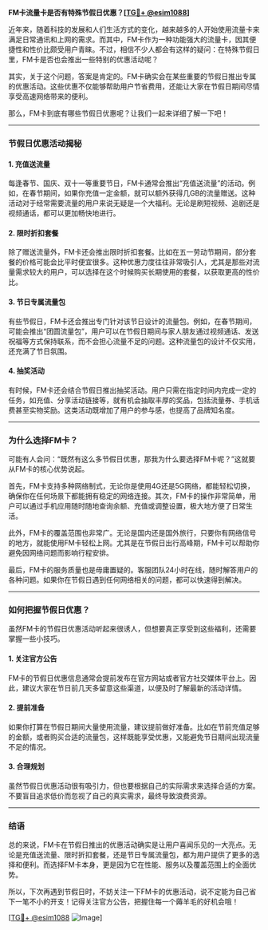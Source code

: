 **FM卡流量卡是否有特殊节假日优惠？[[TG💪+ @esim1088](https://t.me/s/esim1088)]**

近年来，随着科技的发展和人们生活方式的变化，越来越多的人开始使用流量卡来满足日常通讯和上网的需求。而其中，FM卡作为一种功能强大的流量卡，因其便捷性和性价比颇受用户青睐。不过，相信不少人都会有这样的疑问：在特殊节假日里，FM卡是否也会推出一些特别的优惠活动呢？

其实，关于这个问题，答案是肯定的。FM卡确实会在某些重要的节假日推出专属的优惠活动。这些优惠不仅能够帮助用户节省费用，还能让大家在节假日期间尽情享受高速网络带来的便利。

那么，FM卡到底有哪些节假日优惠呢？让我们一起来详细了解一下吧！

---

### **节假日优惠活动揭秘**

#### 1. **充值送流量**
每逢春节、国庆、双十一等重要节日，FM卡通常会推出“充值送流量”的活动。例如，在春节期间，如果你充值一定金额，就可以额外获得几GB的流量赠送。这种活动对于经常需要流量的用户来说无疑是一个大福利。无论是刷短视频、追剧还是视频通话，都可以更加畅快地进行。

#### 2. **限时折扣套餐**
除了赠送流量外，FM卡还会推出限时折扣套餐。比如在五一劳动节期间，部分套餐的价格可能会比平时便宜很多。这种优惠力度往往非常吸引人，尤其是那些对流量需求较大的用户，可以选择在这个时候购买长期使用的套餐，以获取更高的性价比。

#### 3. **节日专属流量包**
有些节假日，FM卡还会推出专门针对该节日设计的流量包。例如，在春节期间，可能会推出“团圆流量包”，用户可以在节假日期间与家人朋友通过视频通话、发送祝福等方式保持联系，而不会担心流量不足的问题。这种流量包的设计不仅实用，还充满了节日氛围。

#### 4. **抽奖活动**
有时候，FM卡还会结合节假日推出抽奖活动。用户只需在指定时间内完成一定的任务，如充值、分享活动链接等，就有机会抽取丰厚的奖品，包括流量券、手机话费甚至实物奖励。这类活动既增加了用户的参与感，也提高了品牌知名度。

---

### **为什么选择FM卡？**

可能有人会问：“既然有这么多节假日优惠，那我为什么要选择FM卡呢？”这就要从FM卡的核心优势说起。

首先，FM卡支持多种网络制式，无论你是使用4G还是5G网络，都能轻松切换，确保你在任何场景下都能拥有稳定的网络连接。其次，FM卡的操作非常简单，用户可以通过手机应用随时随地查询余额、充值或调整设置，极大地方便了日常生活。

此外，FM卡的覆盖范围也非常广。无论是国内还是国外旅行，只要你有网络信号的地方，就能使用FM卡轻松上网。尤其是在节假日出行高峰期，FM卡可以帮助你避免因网络问题而影响行程安排。

最后，FM卡的服务质量也是毋庸置疑的。客服团队24小时在线，随时解答用户的各种问题。如果你在节假日遇到任何网络相关的问题，都可以快速得到解决。

---

### **如何把握节假日优惠？**

虽然FM卡的节假日优惠活动听起来很诱人，但想要真正享受到这些福利，还需要掌握一些小技巧。

#### 1. **关注官方公告**
FM卡的节假日优惠信息通常会提前发布在官方网站或者官方社交媒体平台上。因此，建议大家在节日前几天多留意这些渠道，以便及时了解最新的活动详情。

#### 2. **提前准备**
如果你打算在节假日期间大量使用流量，建议提前做好准备。比如在节前充值足够的金额，或者购买合适的流量包，这样既能享受优惠，又能避免节日期间出现流量不足的情况。

#### 3. **合理规划**
虽然节假日优惠活动很有吸引力，但也要根据自己的实际需求来选择合适的方案。不要盲目追求低价而忽视了自己的真实需求，最终导致浪费资源。

---

### **结语**

总的来说，FM卡在节假日推出的优惠活动确实是让用户喜闻乐见的一大亮点。无论是充值送流量、限时折扣套餐，还是节日专属流量包，都为用户提供了更多的选择和便利。而选择FM卡本身，更是因为它在性能、服务以及覆盖范围上的全面优势。

所以，下次再遇到节假日时，不妨关注一下FM卡的优惠活动，说不定能为自己省下一笔不小的开支！记得关注官方公告，把握住每一个薅羊毛的好机会哦！

[[TG💪+ @esim1088](https://t.me/s/esim1088) ![Image](https://i.postimg.cc/4NQfJmqS/Snipaste-2025-05-13-00-14-12.png)]